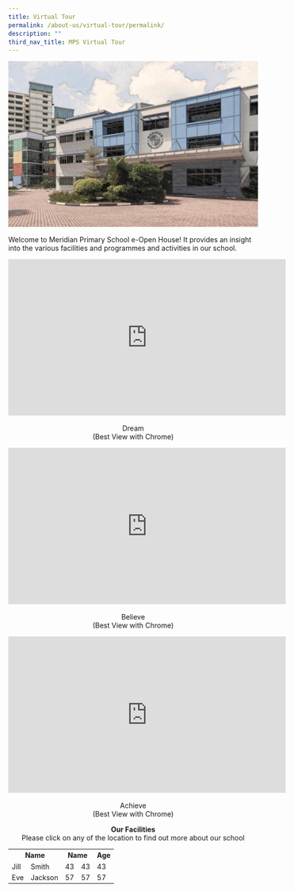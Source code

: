 ```yaml
---
title: Virtual Tour
permalink: /about-us/virtual-tour/permalink/
description: ""
third_nav_title: MPS Virtual Tour
---
```

![](/images/About%20As/Virtual%20Tour/eTour%20header.jpeg)

Welcome to Meridian Primary School e-Open House! It provides an insight into the various facilities and programmes and activities in our school.

<iframe width="560" height="315" src="https://www.youtube.com/embed/wR3EbFCSG-Y" title="YouTube video player" frameborder="0" allow="accelerometer; autoplay; clipboard-write; encrypted-media; gyroscope; picture-in-picture" allowfullscreen></iframe>

<p align = "center" >Dream  <br>
(Best View with Chrome)</p>

<iframe width="560" height="315" src="https://www.youtube.com/embed/pNFNgNyiqGY" title="YouTube video player" frameborder="0" allow="accelerometer; autoplay; clipboard-write; encrypted-media; gyroscope; picture-in-picture" allowfullscreen></iframe>

<p align = "center" >Believe  <br>
(Best View with Chrome)</p>

<iframe width="560" height="315" src="https://www.youtube.com/embed/Ejx7jEPTI5E" title="YouTube video player" frameborder="0" allow="accelerometer; autoplay; clipboard-write; encrypted-media; gyroscope; picture-in-picture" allowfullscreen></iframe>

<p align = "center" >Achieve  <br>
(Best View with Chrome)</p>

<center><b>Our Facilities</b><br>
Please click on any of the location to find out more about our school</center>

<table style="width:100%">
  <tr>
		<th colspan="2">Name</th>
    <th colspan="2">Name</th>
    <th>Age</th>
  </tr>
  <tr>
    <td>Jill</td>
    <td>Smith</td>
    <td>43</td>
		<td>43</td>
		<td>43</td>
  </tr>
  <tr>
    <td>Eve</td>
    <td>Jackson</td>
    <td>57</td>
		<td>57</td>
		<td>57</td>
  </tr>
</table>